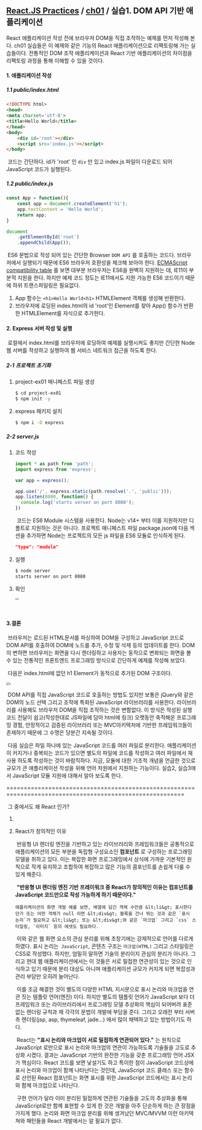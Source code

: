 ## [React.JS Practices](https://github.com/kickscar-javascript/react-practices) / [ch01](https://github.com/kickscar-javascript/react-practices/tree/master/ch01) / 실습1. DOM API 기반 애플리케이션

React 애플리케이션 작성 전에 브라우저 DOM을 직접 조작하는 예제를 먼저 작성해 본다. ch01 실습들은 이 예제와 같은 기능의 React 애플리케이션으로 리팩토링해 가는 실습들이다. 전통적인 DOM 조작 애플리케이션과 React 기반 애플리케이션의 차이점을 리팩토링 과정을 통해 이해할 수 있을 것이다.   

#### 1. 애플리케이션 작성

##### 1.1 public/index.html

```html
<!DOCTYPE html>
<head>
<meta charset='utf-8'>
<title>Hello World</title>
</head>
<body>
    <div id='root'></div>
    <script src='index.js'></script>
</body>
```

​	코드는 간단하다. id가 'root' 인 `div` 만 있고 index.js 파일이 다운로드 되어 JavaScript 코드가 실행된다.

##### 1.2 public/index.js

```JavaScript
const App = function(){
    const app = document.createElement('h1');
    app.textContent = 'Hello World';
    return app;
}

document
    .getElementById('root')
    .appendChild(App());
```

​	ES6 문법으로 작성 되어 있는 간단한 Browser `DOM API` 를 호출하는 코드다. 브라우저에서 실행되기 때문에 ES6 브라우저 호환성을 체크해 보아야 한다. [ECMAScript compatibility table](https://kangax.github.io/compat-table/es6/) 를 보면 대부분 브라우저는 ES6을 완벽히 지원하는 데, IE11이 부분적 지원을 한다. 하지만 예제 코드 정도는 IE11에서도 지원 가능한 ES6 코드이기 때문에 하위 트랜스파일링은 필요없다.

1. App 함수는  `<h1>Hello World<h1>`  HTMLElement 객체를 생성해 반환한다.
2. 브라우저에 로딩된 index.html의 id 'root'인  Element를 찾아 App() 함수가 반환한 HTMLElement를 자식으로 추가한다. 

#### 2. Express 서버 작성 및 실행

​	로컬에서 index.html를 브라우저에 로딩하여 예제를 실행시켜도 좋지만 간단한 Node 웹 서버를 작성하고 실행하여 웹 서비스 네트워크 접근을 하도록 한다.

##### 2-1 프로젝트 초기화

1. project-ex01 매니페스트 파일 생성

   ```bash
   $ cd project-ex01
   $ npm init -y
   ```

2. express 패키지 설치

   ```bash
   $ npm i -D express
   ```

##### 2-2 server.js

1. 코드 작성

   ```javascript
   import * as path from 'path'; 
   import express from 'express';
   
   var app = express();
   
   app.use('/', express.static(path.resolve('.', 'public')));
   app.listen(8080, function() {      
     console.log('starts server on port 8080');
   })
   ```

   ​	코드는 ES6 Module 시스템을 사용한다. Node는 v14+ 부터 이를 지원하지만 디폴트로 지원하는 것은 아니다. 프로젝트 매니페스트 파일 package.json에 다음 섹션을 추가하면 Node는 프로젝트의 모든 js 파일을 ES6 모듈로 인식하게 된다.

   ```json
   "type": "module"
   ```
   
2. 실행

   ```bash
   $ node server
   starts server on port 8080
   
   ```

3. 확인

   <img src="http://image.kickscar.me:8080/markdown/react-practices/ch01-0001.png" alt="s" style="zoom:40%;" />

​    

#### 3.결론

​	브라우저는 로드된 HTML문서를 파싱하여 DOM을 구성하고 JavaScript 코드로 DOM API를 호출하여 DOM에 노드를 추가, 수정 및 삭제 등의 업데이트를 한다. DOM이 변하면 브라우저는 화면을 다시 렌더링하고 사용자는 동적으로 변화되는 화면을 볼 수 있는 전통적인 프론트엔드 프로그래밍 방식으로 간단하게 예제를 작성해 보았다.

​	다음은 index.html에 없던 h1 Element가 동적으로 추가된 DOM 구조이다.

  <img src="http://image.kickscar.me:8080/markdown/react-practices/ch01-0002.png" alt="s" style="zoom:50%;" /> 

​	DOM API를 직접 JavaScript 코드로 호출하는 방법도 있지만 보통은 jQuery와 같은 DOM의 노드 선택 그리고 조작에 특화된 JavaScript 라이브러리를 사용한다. 라이브러리를 사용해도 브라우저 DOM을 직접 조작하는 것은 변함없다. 이 방식은 작성된 실행 코드 전달이 쉽고(작성한대로 JS파일에 담아 html에 링크) 오랫동안 축적해온 프로그래밍 경험, 안정적이고 검증된 라이브러리 또는 MVC아키텍처에 기반한 프레임워크들이 존재하기 때문에 그 수명은 당분간 지속될 것이다. 

​	다음 실습은 파일 하나에 있는 JavaScript 코드를 여러 파일로 분리한다. 애플리케이션이 커지거나 중복되는 코드가 있으면 별도의 파일에 코드를 작성하고 여러 파일에서 재사용 하도록 작성하는 것이 바람직하다. 지금, 모듈에 대한 기초적 개념을 언급한 것으로 규모가 큰 애플리케이션 작성을 위해 언어 차원에서 지원하는 기능이다.  실습2, 실습3에서 JavaScript 모듈 지원에 대해서 알아 보도록 한다.



=========================================================================================================

​	 그 중에서도 왜 React 인가? 

 1. 

 3. React가 창의적인 이유

    ​	반응형 UI 렌더링 엔진을 기반하고 있는 라이브러리와 프레임워크들은 공통적으로 애플리케이션의 모든 부분을 독립형 구성요소인 **컴포넌트** 로 구성하는 프로그래밍 모델을 취하고 있다. 이는 복잡한 화면 프로그래밍에서 상식에 가까운 기본적인 원칙으로 작게 유지하고 조합하여 복잡하고 많은 기능의 콤포넌트를 손쉽게 다룰 수 있게 해준다.

    

    ​	**"반응형 UI 렌더링 엔진 기반 프레이워크 중 React가 창의적인 이유는 컴포넌트를  JavaScript 코드만으로 작성 가능하게 하기 때문이다."**

    

     	애플리케이션의 화면 개발 예를 보면, 배열에 담긴 객체 수만큼 &lt;li&gt; 표시한다 던가 또는 어떤 객체가 null 이면 &lt;div&gt; 블록을 건너 뛰는 것과 같은 `표시 논리`가 필요하고 &lt;li&gt; 또는 &lt;div&gt;와 같은 `마크업` 그리고 `css` 스타일링, `이미지` 등의 에셋도 필요하다. 

    ​	이와 같은 웹 화면 요소의 관심 분리를 위해 초창기에는 강제적으로 언어를 다르게 하였다. 표시 논리는` JavaScript`, 콘텐츠 구조는 `마크업(HTML)` 그리고 스타일링은 CSS로 작성했다. 하지만, 엄밀히 말하면 기술의 분리이지 관심의 분리가 아니다. 그리고 현대 웹 애플리케이션에서는 이 것들은 서로 밀접한 연관성이 있는 것으로 인식하고 있기 때문에 분리 대상도 아니며 애플리케이션 규모가 커지게 되면 복잡성과 관리 부담만 오히려 늘어난다.

    ​	이를 조금 해결한 것이 별도의 다양한 HTML 지시문으로 표시 논리와 마크업을 연관 짓는 템플릿 언어(엔진) 이다. 하지만 별도의 템플릿 언어가 JavaScript 보다 더 프레임워크 또는 라이브러리에서 프로그래밍 모델 추상화의 핵심이 되어버려 표준없는 렌더링 규칙과 제 각각의 문법이 개발에 부담을 준다. 그리고 오래전 부터 서버측 렌더링(jsp, asp, thymeleaf, jade...) 에서 많이 채택하고 있는 방법이기도 하다. 

    ​	React는 **"표시 논리와 마크업이 서로 밀접하게 연관되어 있다."** 는 원칙으로  JavaScript 로만으로 표시 논리와 마크업의 연관이 가능하도록 기술들을 고도로 추상화 시켰다. 결과는 JavaScript 기반의 완전한 기능을 갖춘 프로그래밍 언어 JSX가 핵심이다.  React 코드를 보면 낯설기도 하고 특이한 점이 JavaScript 코드상에 표시 논리와 마크업이 함께 나타난다는 것인데,  JavaScript 코드 클래스 또는 함수로 선언된 React 컴포넌트는 화면 표시를 위한 JavaScript 코드에서는 표시 논리와 함께 마크업으로 나타난다. 

    ​	구현 언어가 달라 이미 분리된 밀접하게 연관된 기술들을 고도의 추상화을 통해  JavaScript로만 함께 표현할 수 있게 한 것은 개발을 아주 단순하게 하는 큰 장점을 가지게 했다. 논리와 화면 마크업 분리를 위해 생겨났던 MVC/MVVM 이런 아키텍쳐와 패턴들을 React 개발에서는 알 필요가 없다.   

​	  